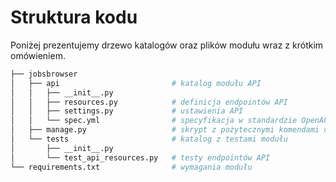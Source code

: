 # Struktura kodu

Poniżej prezentujemy drzewo katalogów oraz plików modułu wraz z krótkim
omówieniem.

```bash
├── jobsbrowser
│   ├── api                         # katalog modułu API
│   │   ├── __init__.py
│   │   ├── resources.py            # definicja endpointów API
│   │   ├── settings.py             # ustawienia API
│   │   └── spec.yml                # specyfikacja w standardzie OpenAPI(swagger)
│   ├── manage.py                   # skrypt z pożytecznymi komendami dotyczącymi API
│   └── tests                       # katalog z testami modułu
│       ├── __init__.py
│       └── test_api_resources.py   # testy endpointów API
└── requirements.txt                # wymagania modułu
```
